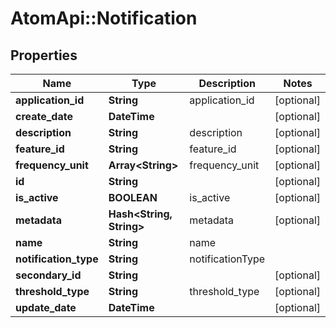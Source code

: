 # AtomApi::Notification

## Properties
Name | Type | Description | Notes
------------ | ------------- | ------------- | -------------
**application_id** | **String** | application_id | [optional] 
**create_date** | **DateTime** |  | [optional] 
**description** | **String** | description | [optional] 
**feature_id** | **String** | feature_id | [optional] 
**frequency_unit** | **Array&lt;String&gt;** | frequency_unit | [optional] 
**id** | **String** |  | [optional] 
**is_active** | **BOOLEAN** | is_active | [optional] 
**metadata** | **Hash&lt;String, String&gt;** | metadata | [optional] 
**name** | **String** | name | 
**notification_type** | **String** | notificationType | 
**secondary_id** | **String** |  | [optional] 
**threshold_type** | **String** | threshold_type | [optional] 
**update_date** | **DateTime** |  | [optional] 


